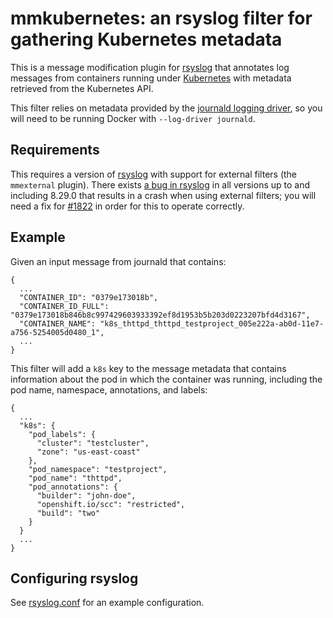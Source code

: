 # mmkubernetes: an rsyslog filter for gathering Kubernetes metadata

This is a message modification plugin for [rsyslog][] that annotates
log messages from containers running under [Kubernetes][] with metadata
retrieved from the Kubernetes API.

This filter relies on metadata provided by the [journald logging
driver][], so you will need to be running Docker with `--log-driver
journald`.

## Requirements

This requires a version of [rsyslog][] with support for external
filters (the `mmexternal` plugin).  There exists [a bug in
rsyslog][#1822] in all versions up to and including 8.29.0 that
results in a crash when using external filters; you will need a fix
for [#1822][] in order for this to operate correctly.

[#1822]: https://github.com/rsyslog/rsyslog/issues/1822

## Example

Given an input message from journald that contains:

    {
      ...
      "CONTAINER_ID": "0379e173018b",
      "CONTAINER_ID_FULL": "0379e173018b846b8c997429603933392ef8d1953b5b203d0223207bfd4d3167",
      "CONTAINER_NAME": "k8s_thttpd_thttpd_testproject_005e222a-ab0d-11e7-a756-5254005d0480_1",
      ...
    }

This filter will add a `k8s` key to the message metadata that contains
information about the pod in which the container was running,
including the pod name, namespace, annotations, and labels:

    {
      ...
      "k8s": {
        "pod_labels": {
          "cluster": "testcluster",
          "zone": "us-east-coast"
        },
        "pod_namespace": "testproject",
        "pod_name": "thttpd",
        "pod_annotations": {
          "builder": "john-doe",
          "openshift.io/scc": "restricted",
          "build": "two"
        }
      }
      ...
    }

## Configuring rsyslog

See [rsyslog.conf](rsyslog.conf) for an example configuration.

[rsyslog]: http://www.rsyslog.com/
[kubernetes]: https://kubernetes.io/
[journald logging driver]: https://docs.docker.com/engine/admin/logging/journald/
